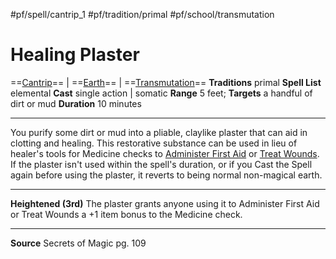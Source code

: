 #pf/spell/cantrip_1 #pf/tradition/primal #pf/school/transmutation
# Healing Plaster
==[Cantrip](../../../Traits/Cantrip.md)== | ==[Earth](../../../Traits/Earth.md)== | ==[Transmutation](../../../Traits/Transmutation.md)==
**Traditions** primal
**Spell List** elemental
**Cast** single action | somatic
**Range** 5 feet; **Targets** a handful of dirt or mud
**Duration** 10 minutes

---
You purify some dirt or mud into a pliable, claylike plaster that can aid in clotting and healing. This restorative substance can be used in lieu of healer's tools for Medicine checks to [Administer First Aid](../../../Actions/Administer%20First%20Aid.md) or [Treat Wounds](../../../Actions/Treat%20Wounds.md). If the plaster isn't used within the spell's duration, or if you Cast the Spell again before using the plaster, it reverts to being normal non-magical earth.

---
**Heightened (3rd)** The plaster grants anyone using it to Administer First Aid or Treat Wounds a +1 item bonus to the Medicine check.

---
**Source** Secrets of Magic pg. 109 